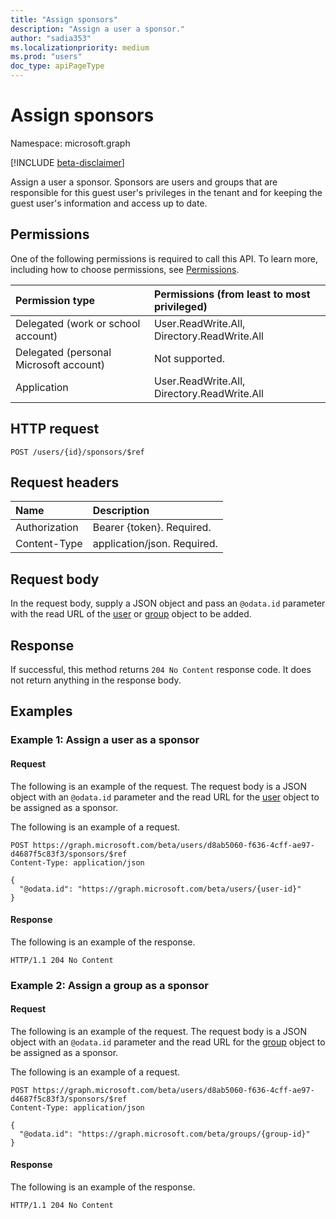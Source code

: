 ```yaml
---
title: "Assign sponsors"
description: "Assign a user a sponsor."
author: "sadia353"
ms.localizationpriority: medium
ms.prod: "users"
doc_type: apiPageType
---
```


# Assign sponsors

Namespace: microsoft.graph

[!INCLUDE [beta-disclaimer](../../includes/beta-disclaimer.md)]

Assign a user a sponsor. Sponsors are users and groups that are responsible for this guest user's privileges in the tenant and for keeping the guest user's information and access up to date.

## Permissions

One of the following permissions is required to call this API. To learn more, including how to choose permissions, see [Permissions](/graph/permissions-reference).

|Permission type|Permissions (from least to most privileged)|
|:---|:---|
|Delegated (work or school account) | User.ReadWrite.All, Directory.ReadWrite.All    |
|Delegated (personal Microsoft account) | Not supported.    |
|Application | User.ReadWrite.All, Directory.ReadWrite.All |

## HTTP request

<!-- {
  "blockType": "ignored"
}
-->
``` http
POST /users/{id}/sponsors/$ref
```

## Request headers

|Name|Description|
|:---|:---|
|Authorization|Bearer {token}. Required.|
|Content-Type|application/json. Required.|

## Request body

In the request body, supply a JSON object and pass an `@odata.id` parameter with the read URL of the [user](../resources/user.md) or [group](../resources/group.md) object to be added.

## Response

If successful, this method returns `204 No Content` response code. It does not return anything in the response body.

## Examples

### Example 1: Assign a user as a sponsor

#### Request

The following is an example of the request. The request body is a JSON object with an `@odata.id` parameter and the read URL for the [user](../resources/user.md) object to be assigned as a sponsor.

The following is an example of a request.
<!-- {
  "blockType": "request",
  "name": "create_userSponsors"
}
-->
``` http
POST https://graph.microsoft.com/beta/users/d8ab5060-f636-4cff-ae97-d4687f5c83f3/sponsors/$ref
Content-Type: application/json

{
  "@odata.id": "https://graph.microsoft.com/beta/users/{user-id}"
}
```

#### Response

The following is an example of the response.
<!-- {
  "blockType": "response"
} -->
```http
HTTP/1.1 204 No Content
```

### Example 2: Assign a group as a sponsor

#### Request

The following is an example of the request. The request body is a JSON object with an `@odata.id` parameter and the read URL for the [group](../resources/group.md) object to be assigned as a sponsor.

The following is an example of a request.
<!-- {
  "blockType": "request",
  "name": "create_groupSponsors"
}
-->
``` http
POST https://graph.microsoft.com/beta/users/d8ab5060-f636-4cff-ae97-d4687f5c83f3/sponsors/$ref
Content-Type: application/json

{
  "@odata.id": "https://graph.microsoft.com/beta/groups/{group-id}"
}
```

#### Response

The following is an example of the response.
<!-- {
  "blockType": "response"
} -->
```http
HTTP/1.1 204 No Content
```
